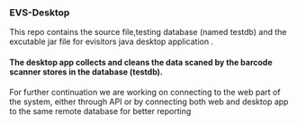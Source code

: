 ### EVS-Desktop


This repo contains the source file,testing database (named testdb) and the excutable jar file for evisitors java desktop application .

#### The desktop app collects and cleans the data scaned by the barcode scanner stores in the database (testdb).
For further continuation we are working on connecting to the web part of the system, either through API or by connecting both web and desktop app to the same remote database for better reporting 
